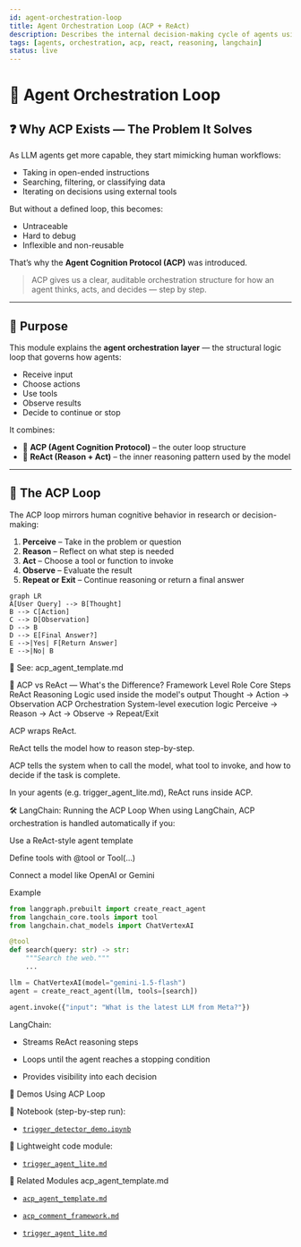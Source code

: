 ```yaml
---
id: agent-orchestration-loop
title: Agent Orchestration Loop (ACP + ReAct)
description: Describes the internal decision-making cycle of agents using the Agent Cognition Protocol (ACP) and ReAct reasoning loop.
tags: [agents, orchestration, acp, react, reasoning, langchain]
status: live
---
```


# 🧠 Agent Orchestration Loop

## ❓ Why ACP Exists — The Problem It Solves

As LLM agents get more capable, they start mimicking human workflows:
- Taking in open-ended instructions
- Searching, filtering, or classifying data
- Iterating on decisions using external tools

But without a defined loop, this becomes:
- Untraceable
- Hard to debug
- Inflexible and non-reusable

That’s why the **Agent Cognition Protocol (ACP)** was introduced.

> ACP gives us a clear, auditable orchestration structure for how an agent thinks, acts, and decides — step by step.

---

## 🎯 Purpose

This module explains the **agent orchestration layer** — the structural logic loop that governs how agents:
- Receive input
- Choose actions
- Use tools
- Observe results
- Decide to continue or stop

It combines:
- 🧠 **ACP (Agent Cognition Protocol)** – the outer loop structure
- 🔁 **ReAct (Reason + Act)** – the inner reasoning pattern used by the model

---

## 🧬 The ACP Loop

The ACP loop mirrors human cognitive behavior in research or decision-making:

1. **Perceive** – Take in the problem or question  
2. **Reason** – Reflect on what step is needed  
3. **Act** – Choose a tool or function to invoke  
4. **Observe** – Evaluate the result  
5. **Repeat or Exit** – Continue reasoning or return a final answer  

```mermaid
graph LR
A[User Query] --> B[Thought]
B --> C[Action]
C --> D[Observation]
D --> B
D --> E[Final Answer?]
E -->|Yes| F[Return Answer]
E -->|No| B
```
📎 See: acp_agent_template.md

🔄 ACP vs ReAct — What's the Difference?
Framework	Level	Role	Core Steps
ReAct	Reasoning	Logic used inside the model's output	Thought → Action → Observation
ACP	Orchestration	System-level execution logic	Perceive → Reason → Act → Observe → Repeat/Exit

ACP wraps ReAct.

ReAct tells the model how to reason step-by-step.

ACP tells the system when to call the model, what tool to invoke, and how to decide if the task is complete.

In your agents (e.g. trigger_agent_lite.md), ReAct runs inside ACP.

🛠 LangChain: Running the ACP Loop
When using LangChain, ACP orchestration is handled automatically if you:

Use a ReAct-style agent template

Define tools with @tool or Tool(...)

Connect a model like OpenAI or Gemini

Example
```python
from langgraph.prebuilt import create_react_agent
from langchain_core.tools import tool
from langchain.chat_models import ChatVertexAI

@tool
def search(query: str) -> str:
    """Search the web."""
    ...

llm = ChatVertexAI(model="gemini-1.5-flash")
agent = create_react_agent(llm, tools=[search])

agent.invoke({"input": "What is the latest LLM from Meta?"})
```
LangChain:

- Streams ReAct reasoning steps

- Loops until the agent reaches a stopping condition

- Provides visibility into each decision

🧪 Demos Using ACP Loop

🧾 Notebook (step-by-step run):

- [`trigger_detector_demo.ipynb`](trigger_detector_demo.ipynb)  

🔎 Lightweight code module:

- [`trigger_agent_lite.md`](trigger_agent_lite.md)  


🔗 Related Modules
acp_agent_template.md
- [`acp_agent_template.md`](acp_agent_template.md)


- [`acp_comment_framework.md`](acp_comment_framework.md)

- [`trigger_agent_lite.md`](trigger_agent_lite.md)
